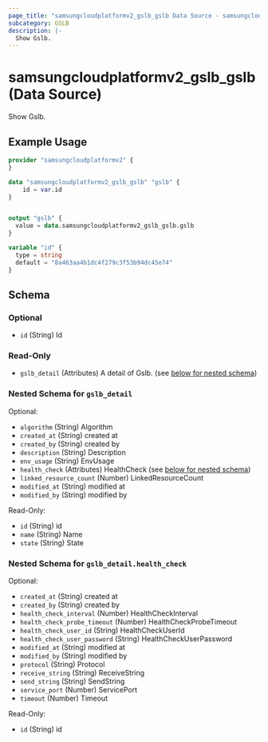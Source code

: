 ```yaml
---
page_title: "samsungcloudplatformv2_gslb_gslb Data Source - samsungcloudplatformv2"
subcategory: GSLB
description: |-
  Show Gslb.
---
```


# samsungcloudplatformv2_gslb_gslb (Data Source)

Show Gslb.

## Example Usage

```terraform
provider "samsungcloudplatformv2" {
}

data "samsungcloudplatformv2_gslb_gslb" "gslb" {
    id = var.id
}


output "gslb" {
  value = data.samsungcloudplatformv2_gslb_gslb.gslb
}

variable "id" {
  type = string
  default = "8a463aa4b1dc4f279c3f53b94dc45e74"
}
```

<!-- schema generated by tfplugindocs -->
## Schema

### Optional

- `id` (String) Id

### Read-Only

- `gslb_detail` (Attributes) A detail of Gslb. (see [below for nested schema](#nestedatt--gslb_detail))

<a id="nestedatt--gslb_detail"></a>
### Nested Schema for `gslb_detail`

Optional:

- `algorithm` (String) Algorithm
- `created_at` (String) created at
- `created_by` (String) created by
- `description` (String) Description
- `env_usage` (String) EnvUsage
- `health_check` (Attributes) HealthCheck (see [below for nested schema](#nestedatt--gslb_detail--health_check))
- `linked_resource_count` (Number) LinkedResourceCount
- `modified_at` (String) modified at
- `modified_by` (String) modified by

Read-Only:

- `id` (String) id
- `name` (String) Name
- `state` (String) State

<a id="nestedatt--gslb_detail--health_check"></a>
### Nested Schema for `gslb_detail.health_check`

Optional:

- `created_at` (String) created at
- `created_by` (String) created by
- `health_check_interval` (Number) HealthCheckInterval
- `health_check_probe_timeout` (Number) HealthCheckProbeTimeout
- `health_check_user_id` (String) HealthCheckUserId
- `health_check_user_password` (String) HealthCheckUserPassword
- `modified_at` (String) modified at
- `modified_by` (String) modified by
- `protocol` (String) Protocol
- `receive_string` (String) ReceiveString
- `send_string` (String) SendString
- `service_port` (Number) ServicePort
- `timeout` (Number) Timeout

Read-Only:

- `id` (String) id